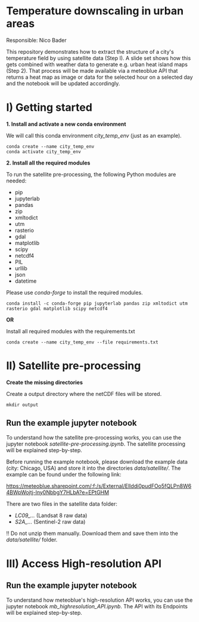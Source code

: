 # Temperature downscaling in urban areas

Responsible: Nico Bader

This repository demonstrates how to extract the structure of a city's temperature field by using satellite data (Step I). A slide set shows how this gets combined with weather data to generate e.g. urban heat island maps (Step 2). That process will be made available via a meteoblue API that returns a heat map as image or data for the selected hour on a selected day and the notebook will be updated accordingly.

# I) Getting started

**1. Install and activate a new conda environment**

We will call this conda environment *city_temp_env* (just as an example).
```
conda create --name city_temp_env
conda activate city_temp_env
```

**2. Install all the required modules**

To run the satellite pre-processing, the following Python modules are needed:

- pip
- jupyterlab
- pandas
- zip
- xmltodict
- utm
- rasterio
- gdal
- matplotlib
- scipy
- netcdf4
- PIL
- urllib
- json
- datetime

Please use *conda-forge* to install the required modules.

```
conda install -c conda-forge pip jupyterlab pandas zip xmltodict utm rasterio gdal matplotlib scipy netcdf4
```

**OR**

Install all required modules with the requirements.txt

```
conda create --name city_temp_env --file requirements.txt
```

# II) Satellite pre-processing

**Create the missing directories**

Create a output directory where the netCDF files will be stored.

```
mkdir output
```

## Run the example jupyter notebook

To understand how the satellite pre-processing works, you can use the jupyter notebook *satellite-pre-processing.ipynb*.
The satellite processing will be explained step-by-step.

Before running the example notebook, please download the example data (city: Chicago, USA) and store it into the directories
*data/satellite/*.
The example can be found under the following link:

https://meteoblue.sharepoint.com/:f:/s/External/ElIddi0pudFOo5fQLPn8W64BWpWojtj-lny0NbbgY7HLbA?e=EPtGHM


There are two files in the satellite data folder:
- *LC09_...* (Landsat 8 raw data)
- *S2A_...* (Sentinel-2 raw data)

!! Do not unzip them manually. Download them and save them into the *data/satellite/* folder.

# III) Access High-resolution API

## Run the example jupyter notebook

To understand how meteoblue's high-resolution API works, you can use the jupyter notebook *mb_highresolution_API.ipynb*.
The API with its Endpoints will be explained step-by-step.
